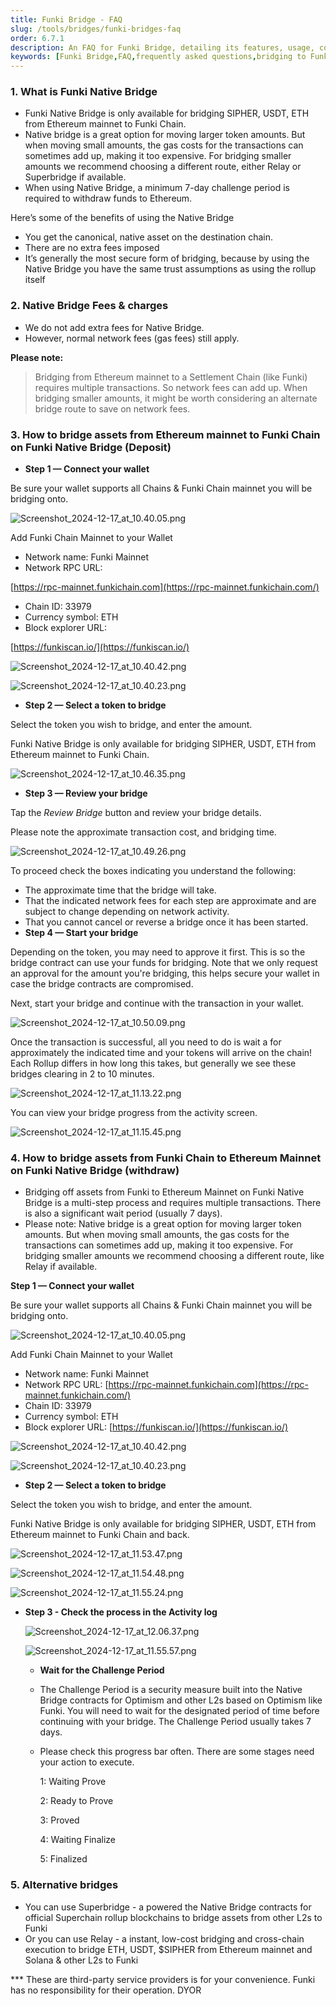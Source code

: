 ```yaml
---
title: Funki Bridge - FAQ
slug: /tools/bridges/funki-bridges-faq
order: 6.7.1
description: An FAQ for Funki Bridge, detailing its features, usage, compatibility with Ethereum wallets, transaction processes, fees, benefits, risks, and guidelines for new users.
keywords: [Funki Bridge,FAQ,frequently asked questions,bridging to Funki,how to bridge to Funki,Ethereum,blockchain technology,digital asset transfer,cryptocurrency,wallet compatibility,transaction security,network fees,]
---
```


### **1. What is Funki Native Bridge**

- Funki Native Bridge is only available for bridging SIPHER, USDT, ETH from Ethereum mainnet to Funki Chain.
- Native bridge is a great option for moving larger token amounts. But when moving small amounts, the gas costs for the transactions can sometimes add up, making it too expensive. For bridging smaller amounts we recommend choosing a different route, either Relay or Superbridge if available.
- When using Native Bridge, a minimum 7-day challenge period is required to withdraw funds to Ethereum.

Here’s some of the benefits of using the Native Bridge 

- You get the canonical, native asset on the destination chain.
- There are no extra fees imposed
- It’s generally the most secure form of bridging, because by using the Native Bridge you have the same trust assumptions as using the rollup itself

### 2. Native Bridge Fees & charges 

- We do not add extra fees for Native Bridge.
- However, normal network fees (gas fees) still apply.

**Please note:**


> Bridging from Ethereum mainnet to a Settlement Chain (like Funki) requires multiple transactions. So network fees can add up. When bridging smaller amounts, it might be worth considering an alternate bridge route to save on network fees.


### **3. How to bridge assets from Ethereum mainnet to Funki Chain on Funki Native Bridge (Deposit)**

- **Step 1 — Connect your wallet**

Be sure your wallet supports all Chains & Funki Chain mainnet you will be bridging onto. 


![Screenshot_2024-12-17_at_10.40.05.png](/15f2701f826d80b493ebd2884bcc9fb0/Screenshot_2024-12-17_at_10.40.05.png)


Add Funki Chain Mainnet to your Wallet
- Network name: Funki Mainnet
- Network RPC URL:


[https://rpc-mainnet.funkichain.com](https://rpc-mainnet.funkichain.com/)
- Chain ID: 33979
- Currency symbol: ETH
- Block explorer URL:


[https://funkiscan.io/](https://funkiscan.io/)


![Screenshot_2024-12-17_at_10.40.42.png](/15f2701f826d80b493ebd2884bcc9fb0/Screenshot_2024-12-17_at_10.40.42.png)


![Screenshot_2024-12-17_at_10.40.23.png](/15f2701f826d80b493ebd2884bcc9fb0/Screenshot_2024-12-17_at_10.40.23.png)

- **Step 2 — Select a token to bridge**

Select the token you wish to bridge, and enter the amount.


Funki Native Bridge is only available for bridging SIPHER, USDT, ETH from Ethereum mainnet to Funki Chain.


![Screenshot_2024-12-17_at_10.46.35.png](/15f2701f826d80b493ebd2884bcc9fb0/Screenshot_2024-12-17_at_10.46.35.png)

- **Step 3 — Review your bridge**

Tap the _Review Bridge_ button and review your bridge details.


Please note the approximate transaction cost, and bridging time.


![Screenshot_2024-12-17_at_10.49.26.png](/15f2701f826d80b493ebd2884bcc9fb0/Screenshot_2024-12-17_at_10.49.26.png)


To proceed check the boxes indicating you understand the following:

- The approximate time that the bridge will take.
- That the indicated network fees for each step are approximate and are subject to change depending on network activity.
- That you cannot cancel or reverse a bridge once it has been started.
- **Step 4 — Start your bridge**

Depending on the token, you may need to approve it first. This is so the bridge contract can use your funds for bridging. Note that we only request an approval for the amount you're bridging, this helps secure your wallet in case the bridge contracts are compromised.


Next, start your bridge and continue with the transaction in your wallet.


![Screenshot_2024-12-17_at_10.50.09.png](/15f2701f826d80b493ebd2884bcc9fb0/Screenshot_2024-12-17_at_10.50.09.png)


Once the transaction is successful, all you need to do is wait a for approximately the indicated time and your tokens will arrive on the chain! Each Rollup differs in how long this takes, but generally we see these bridges clearing in 2 to 10 minutes.


![Screenshot_2024-12-17_at_11.13.22.png](/15f2701f826d80b493ebd2884bcc9fb0/Screenshot_2024-12-17_at_11.13.22.png)


You can view your bridge progress from the activity screen.


![Screenshot_2024-12-17_at_11.15.45.png](/15f2701f826d80b493ebd2884bcc9fb0/Screenshot_2024-12-17_at_11.15.45.png)


### **4. How to bridge assets from Funki Chain to Ethereum Mainnet on Funki Native Bridge (withdraw)**

- Bridging off assets from Funki to Ethereum Mainnet on Funki Native Bridge is a multi-step process and requires multiple transactions. There is also a significant wait period (usually 7 days).
- Please note:
Native bridge is a great option for moving larger token amounts. But when moving small amounts, the gas costs for the transactions can sometimes add up, making it too expensive. For bridging smaller amounts we recommend choosing a different route, like Relay if available.

**Step 1 — Connect your wallet**


Be sure your wallet supports all Chains & Funki Chain mainnet you will be bridging onto. 


![Screenshot_2024-12-17_at_10.40.05.png](/15f2701f826d80b493ebd2884bcc9fb0/Screenshot_2024-12-17_at_10.40.05.png)


Add Funki Chain Mainnet to your Wallet
- Network name: Funki Mainnet
- Network RPC URL: [https://rpc-mainnet.funkichain.com](https://rpc-mainnet.funkichain.com/)
- Chain ID: 33979
- Currency symbol: ETH
- Block explorer URL: [https://funkiscan.io/](https://funkiscan.io/)


![Screenshot_2024-12-17_at_10.40.42.png](/15f2701f826d80b493ebd2884bcc9fb0/Screenshot_2024-12-17_at_10.40.42.png)


![Screenshot_2024-12-17_at_10.40.23.png](/15f2701f826d80b493ebd2884bcc9fb0/Screenshot_2024-12-17_at_10.40.23.png)

- **Step 2 — Select a token to bridge**

Select the token you wish to bridge, and enter the amount.


Funki Native Bridge is only available for bridging SIPHER, USDT, ETH from Ethereum mainnet to Funki Chain and back. 


![Screenshot_2024-12-17_at_11.53.47.png](/15f2701f826d80b493ebd2884bcc9fb0/Screenshot_2024-12-17_at_11.53.47.png)


![Screenshot_2024-12-17_at_11.54.48.png](/15f2701f826d80b493ebd2884bcc9fb0/Screenshot_2024-12-17_at_11.54.48.png)


![Screenshot_2024-12-17_at_11.55.24.png](/15f2701f826d80b493ebd2884bcc9fb0/Screenshot_2024-12-17_at_11.55.24.png)

- **Step 3 - Check the process in the Activity log**

	![Screenshot_2024-12-17_at_12.06.37.png](/15f2701f826d80b493ebd2884bcc9fb0/Screenshot_2024-12-17_at_12.06.37.png)


	![Screenshot_2024-12-17_at_11.55.57.png](/15f2701f826d80b493ebd2884bcc9fb0/Screenshot_2024-12-17_at_11.55.57.png)

	- **Wait for the Challenge Period**
	- The Challenge Period is a security measure built into the Native Bridge contracts for Optimism and other L2s based on Optimism like Funki. You will need to wait for the designated period of time before continuing with your bridge. The Challenge Period usually takes 7 days.
	- Please check this progress bar often. There are some stages need your action to execute.

		1: Waiting Prove


		2: Ready to Prove 


		3: Proved


		4: Waiting Finalize


		5: Finalized


### **5. Alternative bridges**

- You can use Superbridge - a powered the Native Bridge contracts for official Superchain rollup blockchains to bridge assets from other L2s to Funki
- Or you can use Relay - a instant, low-cost bridging and cross-chain execution to bridge ETH, USDT, $SIPHER from Ethereum mainnet and Solana & other L2s to Funki

*** These are third-party service providers is for your convenience.
Funki has no responsibility for their operation. DYOR